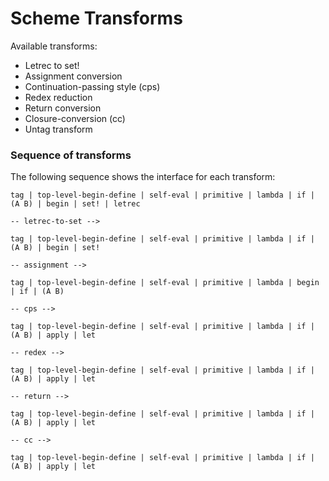 Scheme Transforms
=================

Available transforms:

* Letrec to set!
* Assignment conversion
* Continuation-passing style (cps)
* Redex reduction
* Return conversion
* Closure-conversion (cc)
* Untag transform


### Sequence of transforms

The following sequence shows the interface for each transform:

    tag | top-level-begin-define | self-eval | primitive | lambda | if | (A B) | begin | set! | letrec

    -- letrec-to-set -->

    tag | top-level-begin-define | self-eval | primitive | lambda | if | (A B) | begin | set!
    
    -- assignment -->

    tag | top-level-begin-define | self-eval | primitive | lambda | begin | if | (A B)
    
    -- cps -->
    
    tag | top-level-begin-define | self-eval | primitive | lambda | if | (A B) | apply | let
    
    -- redex -->

    tag | top-level-begin-define | self-eval | primitive | lambda | if | (A B) | apply | let

    -- return -->

    tag | top-level-begin-define | self-eval | primitive | lambda | if | (A B) | apply | let

    -- cc -->

    tag | top-level-begin-define | self-eval | primitive | lambda | if | (A B) | apply | let

